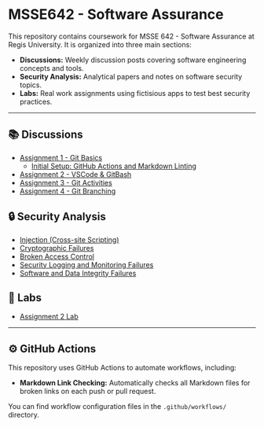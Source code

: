 # MSSE642 - Software Assurance

This repository contains coursework for MSSE 642 - Software Assurance at Regis University. It is organized into three main sections:

- **Discussions:** Weekly discussion posts covering software engineering concepts and tools.
- **Security Analysis:** Analytical papers and notes on software security topics.
- **Labs:** Real work assignments using fictisious apps to test best security practices.

---

## 📚 Discussions

- [Assignment 1 - Git Basics](Discussions/assignment1/discussion1.md)
  - [Initial Setup: GitHub Actions and Markdown Linting](Discussions/assignment1/initialSetup.md)
- [Assignment 2 - VSCode & GitBash](Discussions/assignment2/assignment2.md)
- [Assignment 3 - Git Activities](Discussions/assignment3/assignment3.md)
- [Assignment 4 - Git Branching](Discussions/assignment4/assignment4.md)


## 🔒 Security Analysis

- [Injection (Cross-site Scripting)](Security%20Analysis/week2/injection.md)
- [Cryptographic Failures](Security%20Analysis/week3/cryptographic.md)
- [Broken Access Control](Security%20Analysis/week4/brokenAccessControl.md)
- [Security Logging and Monitoring Failures](Security%20Analysis/week5/logging&Monitoring.md)
- [Software and Data Integrity Failures](Security%20Analysis/week6/integrity.md)

## 🧪 Labs

- [Assignment 2 Lab](Labs/Assignment2/kreskijm_assignment2.md)

---

## ⚙️ GitHub Actions

This repository uses GitHub Actions to automate workflows, including:

- **Markdown Link Checking:** Automatically checks all Markdown files for broken links on each push or pull request.

You can find workflow configuration files in the `.github/workflows/` directory.
